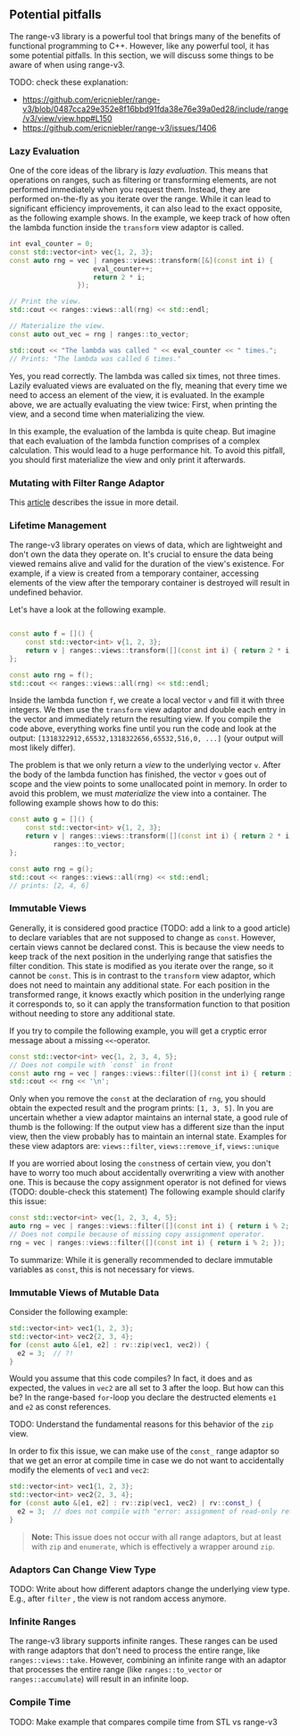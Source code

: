 ## Potential pitfalls

The range-v3 library is a powerful tool that brings many of the benefits of functional programming to C++.
However, like any powerful tool, it has some potential pitfalls.
In this section, we will discuss some things to be aware of when using range-v3.

TODO: check these explanation:
- https://github.com/ericniebler/range-v3/blob/0487cca29e352e8f16bbd91fda38e76e39a0ed28/include/range/v3/view/view.hpp#L150
- https://github.com/ericniebler/range-v3/issues/1406

### Lazy Evaluation

One of the core ideas of the library is _lazy evaluation_.
This means that operations on ranges, such as filtering or transforming elements, are not performed immediately when you request them.
Instead, they are performed on-the-fly as you iterate over the range.
While it can lead to significant efficiency improvements, it can also lead to the exact opposite, as the following example shows.
In the example, we keep track of how often the lambda function inside the `transform` view adaptor is called.

```cpp
int eval_counter = 0;
const std::vector<int> vec{1, 2, 3};
const auto rng = vec | ranges::views::transform([&](const int i) {
                     eval_counter++;
                     return 2 * i;
                 });

// Print the view.
std::cout << ranges::views::all(rng) << std::endl;

// Materialize the view.
const auto out_vec = rng | ranges::to_vector;

std::cout << "The lambda was called " << eval_counter << " times.";
// Prints: "The lambda was called 6 times."
```
Yes, you read correctly.
The lambda was called six times, not three times.
Lazily evaluated views are evaluated on the fly, meaning that every time we need to access an element of the view, it is evaluated.
In the example above, we are actually evaluating the view twice: First, when printing the view, and a second time when materializing the view.

In this example, the evaluation of the lambda is quite cheap.
But imagine that each evaluation of the lambda function comprises of a complex calculation.
This would lead to a huge performance hit.
To avoid this pitfall, you should first materialize the view and only print it afterwards.

### Mutating with Filter Range Adaptor

This [article](https://brevzin.github.io/c++/2023/04/25/mutating-filter/) describes the issue in more detail. 

### Lifetime Management

The range-v3 library operates on views of data, which are lightweight and don't own the data they operate on.
It's crucial to ensure the data being viewed remains alive and valid for the duration of the view's existence.
For example, if a view is created from a temporary container, accessing elements of the view after the temporary container is destroyed will result in undefined behavior.

Let's have a look at the following example.
```cpp

const auto f = []() {
    const std::vector<int> v{1, 2, 3};
    return v | ranges::views::transform([](const int i) { return 2 * i; });
};

const auto rng = f();
std::cout << ranges::views::all(rng) << std::endl;
```

Inside the lambda function `f`, we create a local vector `v` and fill it with three integers.
We then use the `transform` view adaptor and double each entry in the vector and immediately return the resulting view.
If you compile the code above, everything works fine until you run the code and look at the output: `[1318322912,65532,1318322656,65532,516,0, ...]` (your output will most likely differ).

The problem is that we only return a _view_ to the underlying vector `v`.
After the body of the lambda function has finished, the vector `v` goes out of scope and the view points to some unallocated point in memory.
In order to avoid this problem, we must _materialize_ the view into a container.
The following example shows how to do this:

```cpp
const auto g = []() {
    const std::vector<int> v{1, 2, 3};
    return v | ranges::views::transform([](const int i) { return 2 * i; }) |
           ranges::to_vector;
};

const auto rng = g();
std::cout << ranges::views::all(rng) << std::endl;
// prints: [2, 4, 6]

```

### Immutable Views

Generally, it is considered good practice (TODO: add a link to a good article) to declare variables that are not supposed to change as `const`.
However, certain views cannot be declared const.
This is because the view needs to keep track of the next position in the underlying range that satisfies the filter condition.
This state is modified as you iterate over the range, so it cannot be `const`.
This is in contrast to the `transform` view adaptor, which does not need to maintain any additional state.
For each position in the transformed range, it knows exactly which position in the underlying range it corresponds to, so it can apply the transformation function to that position without needing to store any additional state.

If you try to compile the following example, you will get a cryptic error message about a missing `<<`-operator.

```cpp
const std::vector<int> vec{1, 2, 3, 4, 5};
// Does not compile with `const` in front
const auto rng = vec | ranges::views::filter([](const int i) { return i % 2; });
std::cout << rng << '\n';
```

Only when you remove the `const` at the declaration of `rng`, you should obtain the expected result and the program prints: `[1, 3, 5]`.
In you are uncertain whether a view adaptor maintains an internal state, a good rule of thumb is the following: If the output view has a different size than the input view, then the view probably has to maintain an internal state.
Examples for these view adaptors are: `views::filter`, `views::remove_if`, `views::unique`

If you are worried about losing the `const`ness of certain view, you don't have to worry too much about accidentally overwriting a view with another one.
This is because the copy assignment operator is not defined for views (TODO: double-check this statement)
The following example should clarify this issue:

```cpp
const std::vector<int> vec{1, 2, 3, 4, 5};
auto rng = vec | ranges::views::filter([](const int i) { return i % 2; });
// Does not compile because of missing copy assignment operator.
rng = vec | ranges::views::filter([](const int i) { return i % 2; });
```

To summarize: While it is generally recommended to declare immutable variables as `const`, this is not necessary for views.

### Immutable Views of Mutable Data

Consider the following example:

```cpp
std::vector<int> vec1{1, 2, 3};
std::vector<int> vec2{2, 3, 4};
for (const auto &[e1, e2] : rv::zip(vec1, vec2)) {
  e2 = 3;  // ?!
}
```

Would you assume that this code compiles?
In fact, it does and as expected, the values in `vec2` are all set to 3 after the loop.
But how can this be?
In the range-based `for`-loop you declare the destructed elements `e1` and `e2` as const references.

TODO: Understand the fundamental reasons for this behavior of the `zip` view.

In order to fix this issue, we can make use of the `const_` range adaptor so that we get an error at compile time in case we do not want to accidentally modify the elements of `vec1` and `vec2`:

```cpp
std::vector<int> vec1{1, 2, 3};
std::vector<int> vec2{2, 3, 4};
for (const auto &[e1, e2] : rv::zip(vec1, vec2) | rv::const_) {
  e2 = 3;  // does not compile with "error: assignment of read-only reference `e2`"
}
```

> **Note:** This issue does not occur with all range adaptors, but at least with `zip` and `enumerate`, which is effectively a wrapper around `zip`.

### Adaptors Can Change View Type

TODO: Write about how different adaptors change the underlying view type. E.g., after `filter` , the view is not random access anymore.

### Infinite Ranges

The range-v3 library supports infinite ranges. These ranges can be used with range adaptors that don't need to process the entire range, like `ranges::views::take`. However, combining an infinite range with an adaptor that processes the entire range (like `ranges::to_vector` or `ranges::accumulate`) will result in an infinite loop.

### Compile Time 

TODO:  Make example that compares compile time from STL vs range-v3
